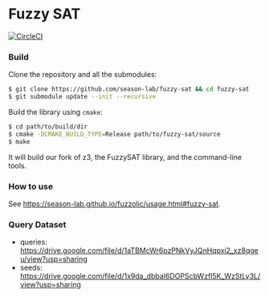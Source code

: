 # Fuzzy SAT

[![CircleCI](https://circleci.com/gh/season-lab/fuzzy-sat.svg?style=shield&circle-token=426e6fc0f049c0a748ff3487716cb303ebe9a918)](https://app.circleci.com/pipelines/github/season-lab/fuzzy-sat)

### Build

Clone the repository and all the submodules:
``` bash
$ git clone https://github.com/season-lab/fuzzy-sat && cd fuzzy-sat
$ git submodule update --init --recursive
```

Build the library using `cmake`:
``` bash
$ cd path/to/build/dir
$ cmake -DCMAKE_BUILD_TYPE=Release path/to/fuzzy-sat/source
$ make
```

It will build our fork of z3, the FuzzySAT library, and the command-line tools.

### How to use
See https://season-lab.github.io/fuzzolic/usage.html#fuzzy-sat.

### Query Dataset

- queries: https://drive.google.com/file/d/1aTBMcWr6pzPNkVyJQnHqpxi2_xz8qgeu/view?usp=sharing
- seeds:   https://drive.google.com/file/d/1x9da_dbbaI6DOPScbWzfl5K_WzStLy3L/view?usp=sharing
